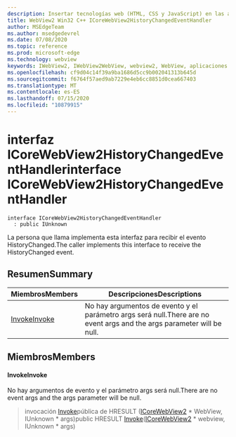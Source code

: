 ```yaml
---
description: Insertar tecnologías web (HTML, CSS y JavaScript) en las aplicaciones nativas con el control Microsoft Edge WebView2
title: WebView2 Win32 C++ ICoreWebView2HistoryChangedEventHandler
author: MSEdgeTeam
ms.author: msedgedevrel
ms.date: 07/08/2020
ms.topic: reference
ms.prod: microsoft-edge
ms.technology: webview
keywords: IWebView2, IWebView2WebView, webview2, WebView, aplicaciones Win32, Win32, Edge, ICoreWebView2, ICoreWebView2Controller, control de explorador, HTML Edge, ICoreWebView2HistoryChangedEventHandler
ms.openlocfilehash: cf9d04c14f39a9ba1686d5cc9b002041313b645d
ms.sourcegitcommit: f6764f57aed9ab7229e4eb6cc8851d0cea667403
ms.translationtype: MT
ms.contentlocale: es-ES
ms.lasthandoff: 07/15/2020
ms.locfileid: "10879915"
---
```

# <span data-ttu-id="b950b-104">interfaz ICoreWebView2HistoryChangedEventHandler</span><span class="sxs-lookup"><span data-stu-id="b950b-104">interface ICoreWebView2HistoryChangedEventHandler</span></span> 

```
interface ICoreWebView2HistoryChangedEventHandler
  : public IUnknown
```

<span data-ttu-id="b950b-105">La persona que llama implementa esta interfaz para recibir el evento HistoryChanged.</span><span class="sxs-lookup"><span data-stu-id="b950b-105">The caller implements this interface to receive the HistoryChanged event.</span></span>

## <span data-ttu-id="b950b-106">Resumen</span><span class="sxs-lookup"><span data-stu-id="b950b-106">Summary</span></span>

 <span data-ttu-id="b950b-107">Miembros</span><span class="sxs-lookup"><span data-stu-id="b950b-107">Members</span></span>                        | <span data-ttu-id="b950b-108">Descripciones</span><span class="sxs-lookup"><span data-stu-id="b950b-108">Descriptions</span></span>
--------------------------------|---------------------------------------------
[<span data-ttu-id="b950b-109">Invoke</span><span class="sxs-lookup"><span data-stu-id="b950b-109">Invoke</span></span>](#invoke) | <span data-ttu-id="b950b-110">No hay argumentos de evento y el parámetro args será null.</span><span class="sxs-lookup"><span data-stu-id="b950b-110">There are no event args and the args parameter will be null.</span></span>

## <span data-ttu-id="b950b-111">Miembros</span><span class="sxs-lookup"><span data-stu-id="b950b-111">Members</span></span>

#### <span data-ttu-id="b950b-112">Invoke</span><span class="sxs-lookup"><span data-stu-id="b950b-112">Invoke</span></span> 

<span data-ttu-id="b950b-113">No hay argumentos de evento y el parámetro args será null.</span><span class="sxs-lookup"><span data-stu-id="b950b-113">There are no event args and the args parameter will be null.</span></span>

> <span data-ttu-id="b950b-114">invocación [Invoke](#invoke)pública de HRESULT ([ICoreWebView2](icorewebview2.md) \* WebView, IUnknown \* args)</span><span class="sxs-lookup"><span data-stu-id="b950b-114">public HRESULT [Invoke](#invoke)([ICoreWebView2](icorewebview2.md) \* webview, IUnknown \* args)</span></span>

